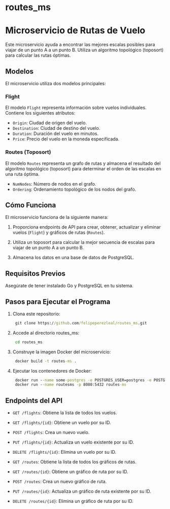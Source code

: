 # routes_ms
# Microservicio de Rutas de Vuelo

Este microservicio ayuda a encontrar las mejores escalas posibles para viajar de un punto A a un punto B. Utiliza un algoritmo topológico (toposort) para calcular las rutas óptimas.

## Modelos

El microservicio utiliza dos modelos principales:

### Flight

El modelo `Flight` representa información sobre vuelos individuales. Contiene los siguientes atributos:

- `Origin`: Ciudad de origen del vuelo.
- `Destination`: Ciudad de destino del vuelo.
- `Duration`: Duración del vuelo en minutos.
- `Price`: Precio del vuelo en la moneda especificada.

### Routes (Toposort)

El modelo `Routes` representa un grafo de rutas y almacena el resultado del algoritmo topológico (toposort) para determinar el orden de las escalas en una ruta óptima.

- `NumNodes`: Número de nodos en el grafo.
- `Ordering`: Ordenamiento topológico de los nodos del grafo.

## Cómo Funciona

El microservicio funciona de la siguiente manera:

1. Proporciona endpoints de API para crear, obtener, actualizar y eliminar vuelos (`Flight`) y gráficos de rutas (`Routes`).

2. Utiliza un toposort para calcular la mejor secuencia de escalas para viajar de un punto A a un punto B.

3. Almacena los datos en una base de datos de PostgreSQL.

## Requisitos Previos

Asegúrate de tener instalado Go y PostgreSQL en tu sistema.

## Pasos para Ejecutar el Programa

1. Clona este repositorio:
   ```cmd
    git clone https://github.com/felipeperezleal/routes_ms.git
   ```
2. Accede al directorio routes_ms: 
   ```cmd
    cd routes_ms
   ```
3. Construye la imagen Docker del microservicio:
   ```cmd
    docker build -t routes-ms .
   ```
4. Ejecutar los contenedores de Docker:
   ```cmd
    docker run --name some-postgres -e POSTGRES_USER=postgres -e POSTGRES_PASSWORD=mysecretpassword -p 5432:5432
    docker run --name routesms -p 8080:5432 routes-ms
   ```
   
## Endpoints del API

- `GET /flights`: Obtiene la lista de todos los vuelos.
- `GET /flights/{id}`: Obtiene un vuelo por su ID.
- `POST /flights`: Crea un nuevo vuelo.
- `PUT /flights/{id}`: Actualiza un vuelo existente por su ID.
- `DELETE /flights/{id}`: Elimina un vuelo por su ID.

- `GET /routes`: Obtiene la lista de todos los gráficos de rutas.
- `GET /routes/{id}`: Obtiene un gráfico de ruta por su ID.
- `POST /routes`: Crea un nuevo gráfico de ruta.
- `PUT /routes/{id}`: Actualiza un gráfico de ruta existente por su ID.
- `DELETE /routes/{id}`: Elimina un gráfico de ruta por su ID.






